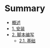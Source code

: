 # Summary

* [概述](README.md)
* [1. 安装](chapter/install.md)
* [2. 脚本编写](2-脚本编写.md)
    * [2.1. 基础](chapter/p1/buildScriptBasics.md)

